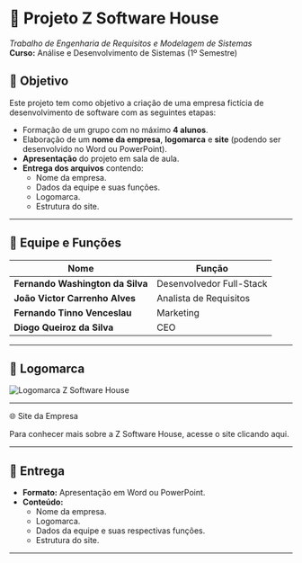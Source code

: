 # 🏢 **Projeto Z Software House**  
*Trabalho de Engenharia de Requisitos e Modelagem de Sistemas*  
**Curso:** Análise e Desenvolvimento de Sistemas (1º Semestre)  

## 🎯 **Objetivo**

Este projeto tem como objetivo a criação de uma empresa fictícia de desenvolvimento de software com as seguintes etapas:  

- Formação de um grupo com no máximo **4 alunos**.  
- Elaboração de um **nome da empresa**, **logomarca** e **site** (podendo ser desenvolvido no Word ou PowerPoint).  
- **Apresentação** do projeto em sala de aula.  
- **Entrega dos arquivos** contendo:  
  - Nome da empresa.  
  - Dados da equipe e suas funções.  
  - Logomarca.  
  - Estrutura do site.  

---

## 👥 **Equipe e Funções**

| **Nome**                           | **Função**                     |  
|------------------------------------|--------------------------------|  
| **Fernando Washington da Silva**   | Desenvolvedor Full-Stack       |  
| **João Victor Carrenho Alves**     | Analista de Requisitos         |  
| **Fernando Tinno Venceslau**       | Marketing                      |  
| **Diogo Queiroz da Silva**         | CEO                            |  

---

## 🔷 **Logomarca**

![Logomarca Z Software House](https://github.com/user-attachments/assets/a7fd81a7-32ac-4cab-8685-1ce043d9c19a)  

---

🌐 Site da Empresa

Para conhecer mais sobre a Z Software House, acesse o site clicando aqui.

---

## 📝 **Entrega**

- **Formato:** Apresentação em Word ou PowerPoint.  
- **Conteúdo:**  
  - Nome da empresa.  
  - Logomarca.  
  - Dados da equipe e suas respectivas funções.  
  - Estrutura do site.  

---
